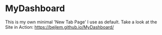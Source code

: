 # MyDashboard
This is my own minimal 'New Tab Page' I use as default.
Take a look at the Site in Action: https://bejlem.github.io/MyDashboard/
